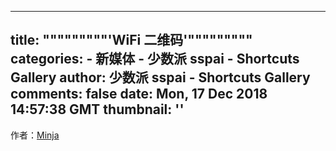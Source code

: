 
---
title: """""""""'WiFi 二维码'"""""""""
categories: 
    - 新媒体
    - 少数派 sspai - Shortcuts Gallery
author: 少数派 sspai - Shortcuts Gallery
comments: false
date: Mon, 17 Dec 2018 14:57:38 GMT
thumbnail: ''
---

<div>   
作者：<a href="https://sspai.com/user/731139/updates">Minja</a><br>  
</div>
            